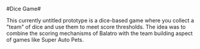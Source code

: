 #Dice Game#

This currently untitled prototype is a dice-based game where you collect a "team" of dice and use them to meet score thresholds. The idea was to combine the scoring mechanisms of Balatro with the team building aspect of games like Super Auto Pets.


